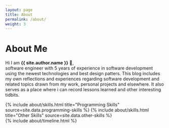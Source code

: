 ```yaml
---
layout: page
title: About
permalink: /about/
weight: 3
---
```


# **About Me**

Hi I am **{{ site.author.name }}** :wave:,<br>
software engineer with 5 years of experience in software development using the newest technologies
and best design patters. This blog includes my own reflections and experiences regarding software
development and related topics drawn from my work, personal projects and elsewhere. It also serves
as a place where i can record lessons learned and other interesting tidbits.

<div class="row">
{% include about/skills.html title="Programming Skills" source=site.data.programming-skills %}
{% include about/skills.html title="Other Skills" source=site.data.other-skills %}
</div>

<div class="row">
{% include about/timeline.html %}
</div>
